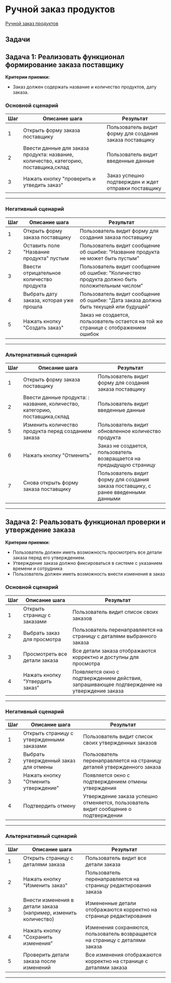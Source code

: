 # Ручной заказ продуктов

[Ручной заказ продуктов](../requirements.md#_18)

## Задачи


## Задача 1: Реализовать функционал формирование заказа поставщику 

**Критерии приемки:**

  - Заказ должен содержать название и количество продуктов, дату заказа.

### Основной сценарий

| Шаг | Описание шага                                                      | Результат                                                                                                       |
|-----|--------------------------------------------------------------------|-----------------------------------------------------------------------------------------------------------------|
| 1   | Открыть форму заказа поставщику                                    | Пользователь видит форму для создания заказа поставщику                                                        |
| 2   | Ввести данные для заказа продукта: название, количество, категорию, поставщика,склад                                            | Пользователь видит введенные данные                                                                  |
| 3   | Нажать кнопку "проверить и утведить заказ"                                     | Заказ успешно подтвержден и ждет отправки поставщику                              |

-----

### Негативный сценарий

| Шаг | Описание шага                                                      | Результат                                                                                                       |
|-----|--------------------------------------------------------------------|-----------------------------------------------------------------------------------------------------------------|
| 1   | Открыть форму заказа поставщику                                    | Пользователь видит форму для создания заказа поставщику                                                        |
| 2   | Оставить поле "Название продукта" пустым                         | Пользователь видит сообщение об ошибке: "Название продукта не может быть пустым"                               |
| 3   | Ввести отрицательное количество продукта                           | Пользователь видит сообщение об ошибке: "Количество продукта должно быть положительным числом"                 |
| 4   | Выбрать дату заказа, которая уже прошла                           | Пользователь видит сообщение об ошибке: "Дата заказа должна быть текущей или будущей"                           |
| 5   | Нажать кнопку "Создать заказ"                                     | Заказ не создается, пользователь остается на той же странице с отображением ошибок                              |

-----

### Альтернативный сценарий

| Шаг | Описание шага                                                      | Результат                                                                                                       |
|-----|--------------------------------------------------------------------|-----------------------------------------------------------------------------------------------------------------|
| 1   | Открыть форму заказа поставщику                                    | Пользователь видит форму для создания заказа поставщику                                                        |
| 2   | Ввести данные  продукта: : название, количество, категорию, поставщика,склад                                                                    | Пользователь видит введенные данные                                                                |
| 5   | Изменить количество продукта перед созданием заказа        |Пользователь видит обновленное количество продукта                                                              |
| 6   | Нажать кнопку "Отменить"                                         | Заказ не создается, пользователь возвращается на предыдущую страницу                                            |
| 7   | Снова открыть форму заказа поставщику                              | Пользователь видит форму для создания заказа поставщику, с ранее введенными данными                              | 

-----

## Задача 2: Реальзовать функционал проверки и утверждение заказа

**Критерии приемки:**

  - Пользователь должен иметь возможность просмотреть все детали заказа перед его утверждением.
  - Утверждение заказа должно фиксироваться в системе с указанием времени и сотрудника
  - Пользователь должен иметь возможность внести изменения в заказ

### Основной сценарий

| Шаг | Описание шага                                                      | Результат                                                                                                       |
|-----|--------------------------------------------------------------------|-----------------------------------------------------------------------------------------------------------------|
| 1   | Открыть страницу с заказами                                        | Пользователь видит список своих заказов                                                                         |
| 2   | Выбрать заказ для просмотра                                        | Пользователь перенаправляется на страницу с деталями выбранного заказа                                          |
| 3   | Просмотреть все детали заказа  | Все детали заказа отображаются корректно и доступны для просмотра                                              |
| 4   | Нажать кнопку "Утвердить заказ"                                   | Появляется окно с подтверждением действия, запрашивающее подтверждение на утверждение заказа                   |

-----
###  Негативный сценарий

| Шаг | Описание шага                                                      | Результат                                                                                                       |
|-----|--------------------------------------------------------------------|-----------------------------------------------------------------------------------------------------------------|
| 1   | Открыть страницу с утвержденными заказами                         | Пользователь видит список своих утвержденных заказов                                                            |
| 2   | Выбрать утвержденный заказ для отмены                             | Пользователь перенаправляется на страницу деталей утвержденного заказа                                           |
| 3   | Нажать кнопку "Отменить утверждение"                              | Появляется окно с подтверждением отмены утверждения                                                             |
| 4   | Подтвердить отмену                                                 | Утверждение заказа успешно отменяется, пользователь видит сообщение о подтверждении                               |

-----


### Альтернативный сценарий

| Шаг | Описание шага                                                      | Результат                                                                                                       |
|-----|--------------------------------------------------------------------|-----------------------------------------------------------------------------------------------------------------|
| 1   | Открыть страницу с деталями заказа                                 | Пользователь видит все детали заказа                                                                             |
| 2   | Нажать кнопку "Изменить заказ"                                    | Пользователь перенаправляется на страницу редактирования заказа                                                  |
| 3   | Внести изменения в детали заказа (например, изменить количество)   | Измененные детали отображаются корректно на странице редактирования                                               |
| 4   | Нажать кнопку "Сохранить изменения"                               | Изменения сохраняются, пользователь возвращается на страницу с деталями заказа                                    |
| 5   | Проверить детали заказа после изменений                            | Все изменения отображаются корректно на странице с деталями заказа                                               |


-----

